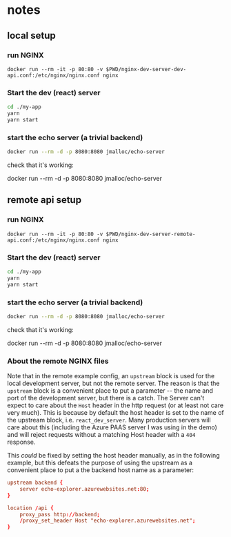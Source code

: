 # notes

## local setup

### run NGINX

```
docker run --rm -it -p 80:80 -v $PWD/nginx-dev-server-dev-api.conf:/etc/nginx/nginx.conf nginx
```

### Start the dev (react) server

```sh
cd ./my-app
yarn 
yarn start
```

### start the echo server (a trivial backend)

```sh
docker run --rm -d -p 8080:8080 jmalloc/echo-server
```

check that it's working: 

docker run --rm -d -p 8080:8080 jmalloc/echo-server

## remote api setup

### run NGINX

```
docker run --rm -it -p 80:80 -v $PWD/nginx-dev-server-remote-api.conf:/etc/nginx/nginx.conf nginx
```

### Start the dev (react) server

```sh
cd ./my-app
yarn 
yarn start
```

### start the echo server (a trivial backend)

```sh
docker run --rm -d -p 8080:8080 jmalloc/echo-server
```

check that it's working: 

docker run --rm -d -p 8080:8080 jmalloc/echo-server


### About the remote NGINX files

Note that in the remote example config, an `upstream` block is used for the local development server, but not the remote server.  The reason is that the `upstream` block is a convenient place to put a parameter -- the name and port of the development server, but there is a catch.  The Server can't expect to care about the `Host` header in the http request (or at least not care very much).  This is because by default the host header is set to the name of the upstream block, i.e. `react_dev_server`.  Many production servers will care about this (including the Azure PAAS server I was using in the demo) and will reject requests without a matching Host header with a `404` response.

This *could* be fixed by setting the host header manually, as in the following example, but this defeats the purpose of using the upstream as a convenient place to put a the backend host name as a parameter:

```conf
upstream backend {
    server echo-explorer.azurewebsites.net:80;
}

location /api {
    proxy_pass http://backend;
    /proxy_set_header Host "echo-explorer.azurewebsites.net";
}
```